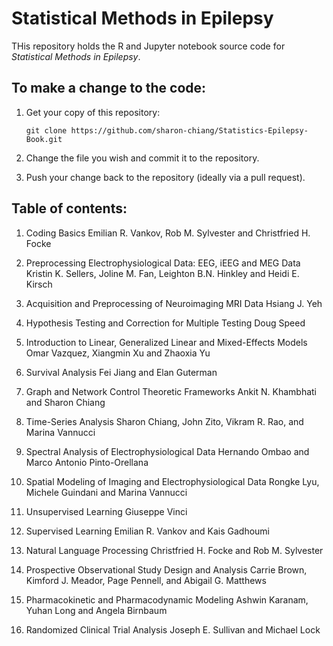 # Statistical Methods in Epilepsy
THis repository holds the R and Jupyter notebook source code for _Statistical Methods in Epilepsy_.

## To make a change to the code:
1. Get your copy of this repository:

   ```
   git clone https://github.com/sharon-chiang/Statistics-Epilepsy-Book.git
   ```
2. Change the file you wish and commit it to the repository.

3. Push your change back to the repository (ideally via a pull request).

## Table of contents:
1. Coding Basics
Emilian R. Vankov, Rob M. Sylvester and Christfried H. Focke

2. Preprocessing Electrophysiological Data: EEG, iEEG and MEG Data
Kristin K. Sellers, Joline M. Fan, Leighton B.N. Hinkley and Heidi E. Kirsch

3. Acquisition and Preprocessing of Neuroimaging MRI Data
Hsiang J. Yeh

4. Hypothesis Testing and Correction for Multiple Testing
Doug Speed

5.  Introduction to Linear, Generalized Linear and Mixed-Effects Models
Omar Vazquez, Xiangmin Xu and Zhaoxia Yu

6. Survival Analysis
Fei Jiang and Elan Guterman

7. Graph and Network Control Theoretic Frameworks
Ankit N. Khambhati and Sharon Chiang

8. Time-Series Analysis
Sharon Chiang, John Zito, Vikram R. Rao, and Marina Vannucci

9. Spectral Analysis of Electrophysiological Data
Hernando Ombao and Marco Antonio Pinto-Orellana

10. Spatial Modeling of Imaging and Electrophysiological Data
Rongke Lyu, Michele Guindani and Marina Vannucci

11. Unsupervised Learning
Giuseppe Vinci

12. Supervised Learning
Emilian R. Vankov and Kais Gadhoumi

13. Natural Language Processing
Christfried H. Focke and Rob M. Sylvester

14. Prospective Observational Study Design and Analysis
Carrie Brown, Kimford J. Meador, Page Pennell, and Abigail G. Matthews

15. Pharmacokinetic and Pharmacodynamic Modeling
Ashwin Karanam, Yuhan Long and Angela Birnbaum

16. Randomized Clinical Trial Analysis
Joseph E. Sullivan and Michael Lock
